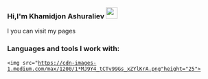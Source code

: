 ### Hi,I'm Khamidjon Ashuraliev <img src="https://media2.giphy.com/media/3nbbQlUpGDdgA/200w.webp?cid=ecf05e47hojg92df4hge0ddbkr8d9vq7ww33ejydrtbq9m8i&ep=v1_gifs_search&rid=200w.webp&ct=g" width="27px">
I you can visit my pages
<br />
### Languages and tools I work with:
<code><img src="https://cdn-images-1.medium.com/max/1200/1*MJ9Y4_tCTv99Gs_xZYlKrA.png"height="25"></code>
